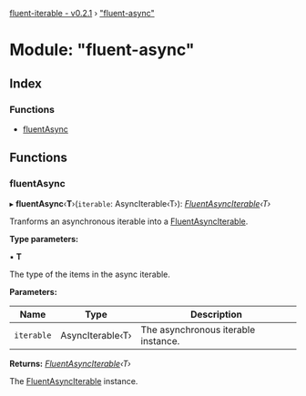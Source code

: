 [fluent-iterable - v0.2.1](../README.md) › ["fluent-async"](_fluent_async_.md)

# Module: "fluent-async"

## Index

### Functions

* [fluentAsync](_fluent_async_.md#fluentasync)

## Functions

###  fluentAsync

▸ **fluentAsync**‹**T**›(`iterable`: AsyncIterable‹T›): *[FluentAsyncIterable](../interfaces/_types_types_.fluentasynciterable.md)‹T›*

Tranforms an asynchronous iterable into a [FluentAsyncIterable](../interfaces/_types_types_.fluentasynciterable.md).

**Type parameters:**

▪ **T**

The type of the items in the async iterable.

**Parameters:**

Name | Type | Description |
------ | ------ | ------ |
`iterable` | AsyncIterable‹T› | The asynchronous iterable instance. |

**Returns:** *[FluentAsyncIterable](../interfaces/_types_types_.fluentasynciterable.md)‹T›*

The [FluentAsyncIterable](../interfaces/_types_types_.fluentasynciterable.md) instance.
